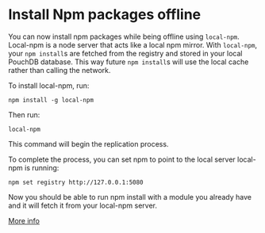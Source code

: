 # Install Npm packages offline

You can now install npm packages while being offline using `local-npm`.
Local-npm is a node server that acts like a local npm mirror. With `local-npm`, your `npm install`s are fetched from the registry and stored in your local PouchDB database.
This way future `npm install`s will use the local cache rather than calling the network.

To install local-npm, run:

```
npm install -g local-npm
```

Then run:

```
local-npm
```

This command will begin the replication process.

To complete the process, you can set npm to point to the local server local-npm is running:

```
npm set registry http://127.0.0.1:5080
```

Now you should be able to run npm install with a module you already have and it will fetch it from your local-npm server.

[More info](https://github.com/nolanlawson/local-npm)

